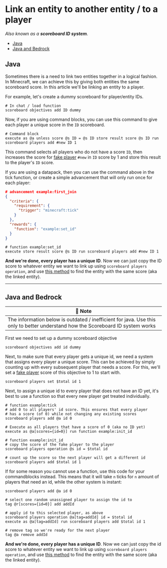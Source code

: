 # Link an entity to another entity / to a player

_Also known as a **scoreboard ID system**_.

* [Java](#java)
* [Java and Bedrock](#java-and-bedrock)

## Java

Sometimes there is a need to link two entities together in a logical fashion. In Minecraft, we can achieve this by giving both entities the same scoreboard score. In this article we'll be linking an entity to a player.

For example, let's create a dummy scoreboard for player/entity IDs.

```mcfunction
# In chat / load function
scoreboard objectives add ID dummy
```

Now, if you are using command blocks, you can use this command to give each player a unique score in the `ID` scoreboard.

```mcfunction
# Command block
execute as @a unless score @s ID = @s ID store result score @s ID run scoreboard players add #new ID 1
```

This command selects all players who do not have a score `ID`, then increases the score for [fake player](/wiki/questions/fakeplayer) `#new` in `ID` score by 1 and store this result to the player's `ID` score.

If you are using a datapack, then you can use the command above in the tick function, or create a simple advancement that will only run once for each player:

```json
# advancement example:first_join
{
  "criteria": {
    "requirement": {
      "trigger": "minecraft:tick"
    }
  },
  "rewards": {
    "function": "example:set_id"
  }
}
```
```mcfunction
# function example:set_id
execute store result score @s ID run scoreboard players add #new ID 1
```

**And we're done, every player has a unique ID**. Now we can just copy the ID score to whatever entity we want to link up using `scoreboard players operation`, and use [this method](/wiki/questions/findsamescoreentity#method-2-store-the-score-in-a-fake-player-first) to find the entity with the same score (aka the linked entity).

***

## Java and Bedrock

| 📝 Note |
|---------|
|The information below is outdated / inefficient for java. Use this only to better understand how the Scoreboard ID system works|

First we need to set up a dummy scoreboard objective

```mcfunction
scoreboard objectives add id dummy
```

Next, to make sure that every player gets a unique id, we need a system that assigns every player a unique score. This can be achieved by simply counting up with every subsequent player that needs a score. For this, we'll set a [fake player](/wiki/questions/fakeplayer) score of this objective to 1 to start with.

```mcfunction
scoreboard players set $total id 1
```

Next, to assign a unique id to every player that does not have an ID yet, it's best to use a function so that every new player get treated individually.

```mcfunction
# function example:tick
# add 0 to all players' id score. This ensures that every player 
# has a score (of 0) while not changing any existing scores
scoreboard players add @a id 0

# Execute as all players that have a score of 0 (aka no ID yet)
execute as @a[scores={id=0}] run function example:init_id
  
# function example:init_id
# copy the score of the fake player to the player
scoreboard players operation @s id = $total id

# count up the score so the next player will get a different id
scoreboard players add $total id 1
```

If for some reason you cannot use a function, use this code for your commandblocks instead. This means that it will take `n` ticks for `n` amount of players that need an id, while the other system is instant:

```mcfunction
scoreboard players add @a id 0

# select one random unassigned player to assign the id to
tag @r[scores={id=0}] add addId

# apply id to this selected player, as above
scoreboard players operation @a[tag=addId] id = $total id
execute as @a[tag=addId] run scoreboard players add $total id 1

# remove tag so we're ready for the next player
tag @a remove addId
```

**And we're done, every player has a unique ID**. Now we can just copy the id score to whatever entity we want to link up using `scoreboard players operation`, and use [this method](/wiki/questions/findsamescoreentity) to find the entity with the same score (aka the linked entity).
